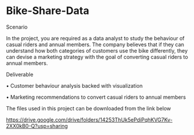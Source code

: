 # Bike-Share-Data
Scenario


In the project, you are required as a data analyst to study the behaviour of casual riders and annual members. The company believes that if they can understand how both categories of customers use the bike differently, they can devise a marketing strategy with the goal of converting casual riders to annual members.


Deliverable 


•	Customer behaviour analysis backed with visualization

•	Marketing recommendations to convert casual riders to annual members



The files used in this project can be downloaded from the link below

https://drive.google.com/drive/folders/14253ThUk5ePdiPqhKVG7Kv-2XX0kB0-Q?usp=sharing
